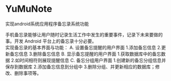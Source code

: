 # YuMuNote
实现android系统应用程序备忘录系统功能

手机备忘录能够让用户随时记录生活工作中发生的重要事件，记录下未来要做的事。开发 Android 平台上的备忘录十分必要。<br>
实现备忘录的基本界面与功能：
A.	设置备忘提醒的用户界面
  1.添加备忘信息
  2.更新备忘信息 
  3.删除备忘信息
B.	显示备忘提醒的用户界面
  1.获取数据库中的备忘数据
  2.如时间相符则展现提醒信息
C.	备忘分组用户界面
  1.创建新的备忘分组信息并保存到数据库 
  2.添加备忘信息到分组中 
  3.删除分组、并更新相应的数据库；修改、删除事项等。
